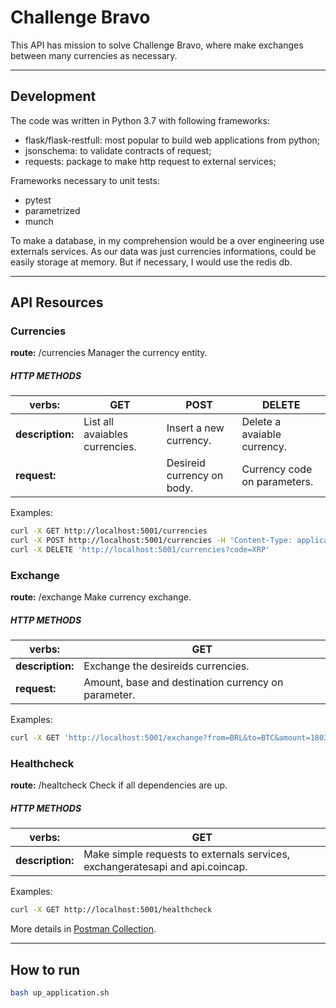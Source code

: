 # Challenge Bravo

This API has mission to solve Challenge Bravo, where make exchanges between many currencies as necessary.

---
## Development
The code was written in Python 3.7 with following frameworks:
 - flask/flask-restfull: most popular to build web applications from python;
 - jsonschema: to validate contracts of request;
 - requests: package to make http request to external services;
 
 Frameworks necessary to unit tests:
 - pytest
 - parametrized
 - munch

To make a database, in my comprehension would be a over engineering use externals services. As our data was just currencies informations, could be easily storage at memory. But if necessary, I would use the redis db.

---
## API Resources

### Currencies
**route:** /currencies
Manager the currency entity.

##### HTTP METHODS
|verbs:|GET|POST|DELETE|
|------|---|----|------|
|**description:**|List all avaiables currencies.|Insert a new currency.|Delete a avaiable currency.
|**request:**||Desireid currency on body.|Currency code on parameters.|

Examples:
```bash
curl -X GET http://localhost:5001/currencies
curl -X POST http://localhost:5001/currencies -H 'Content-Type: application/json' -d '{"code": "XRP", "name": "Ripple"}'
curl -X DELETE 'http://localhost:5001/currencies?code=XRP'
```

### Exchange
**route:** /exchange
Make currency exchange.

##### HTTP METHODS
|verbs:|GET|
|------|---|
|**description:**|Exchange the desireids currencies.|
|**request:**|Amount, base and destination currency on parameter.|

Examples:
```bash
curl -X GET 'http://localhost:5001/exchange?from=BRL&to=BTC&amount=1803.9'
```

### Healthcheck
**route:** /healtcheck
Check if all dependencies are up.

##### HTTP METHODS
|verbs:|GET|
|------|---|
|**description:**|Make simple requests to externals services, exchangeratesapi and api.coincap.|

Examples:
```bash
curl -X GET http://localhost:5001/healthcheck
```
More details in [Postman Collection](Bravo-challenge.postman_collection.json).

---
## How to run

```bash
bash up_application.sh
```
